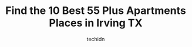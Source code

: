 ---
layout: ampstory
image: https://i0.wp.com/www.depkes.org/wp-content/uploads/2023/06/55-plus-apartments-0-in-irving-tx-1685868556.jpeg?resize=640,853
author: techidn
featured: false
description: Discover the impressive array of 55 Plus Apartments options in Irving TX, where you can find 10 of the largest 55 Plus Apartments establishments in the area. From renowned classics to hidden
title: Find the 10 Best 55 Plus Apartments Places in Irving TX
cover:
   title: Find the 10 Best 55 Plus Apartments Places in Irving TX
   subtitle: Rickpate
   background: https://www.depkes.org/wp-content/uploads/2023/06/55-plus-apartments-0-in-irving-tx-1685868556.jpeg

pages: 
 - layout: thirds
   top: <h1>#1 The Remington at Valley Ranch</h1>
   bottom: "<p>I cant say enough great things about The Remington! I am a private home health care coordinator and have been in plenty of establishments. This is so much more...a com</p>"
   background: https://www.depkes.org/wp-content/uploads/2023/06/55-plus-apartments-1-in-irving-tx-1685868556.jpeg
   backgroundblur: true
 - layout: thirds
   top: <h1>#2 West Fork Village</h1>
   bottom: "<p>I live here at West Fork and am proud to call it my home. If  you like people and join in on activities you will love it here. If you are a grump and a nitpicker maybe no</p>"
   background: https://www.depkes.org/wp-content/uploads/2023/06/55-plus-apartments-2-in-irving-tx-1685868557.png
   cta:
      link: https://www.depkes.org/blog/find-the-10-best-55-plus-apartments-places-in-irving-tx/
      text: Find the 10 Best 55 Plus Apartments Places in Irving TX
 - layout: thirds
   top: <h1>#3 Britain Way Apartments</h1>
   bottom: "<p>333 Lane St, Irving, TX 75061, United States</p>"
   background: https://www.depkes.org/wp-content/uploads/2023/06/55-plus-apartments-3-in-irving-tx-1685868557.png
   cta:
      link: https://www.depkes.org/blog/find-the-10-best-55-plus-apartments-places-in-irving-tx/
      text: Find the 10 Best 55 Plus Apartments Places in Irving TX
 - layout: thirds
   top: <h1>#4 Chateau at Wildbriar Lake</h1>
   bottom: "<p>1515 Hard Rock Rd, Irving, TX 75061, United States</p>"
   background: https://images.unsplash.com/photo-1541356665065-22676f35dd40?ixlib=rb-4.0.3&ixid=MnwxMjA3fDB8MHxwaG90by1wYWdlfHx8fGVufDB8fHx8&auto=format&fit=crop&w=640&h=853&q=80
   cta:
      link: https://www.depkes.org/blog/find-the-10-best-55-plus-apartments-places-in-irving-tx/
      text: Find the 10 Best 55 Plus Apartments Places in Irving TX
 - layout: thirds
   top: <h1>#5 Park Grove Village Apartments</h1>
   bottom: "<p>2920 W Shady Grove Rd, Irving, TX 75060, United States</p>"
   background: https://images.unsplash.com/photo-1527067829737-402993088e6b?ixlib=rb-4.0.3&ixid=MnwxMjA3fDB8MHxwaG90by1wYWdlfHx8fGVufDB8fHx8&auto=format&fit=crop&w=640&h=853&q=80
   cta:
      link: https://www.depkes.org/blog/find-the-10-best-55-plus-apartments-places-in-irving-tx/
      text: Find the 10 Best 55 Plus Apartments Places in Irving TX
 - layout: thirds
   top: <h1>#6 Luxe at Las Colinas | 55+ Adult Living</h1>
   bottom: "<p>5000 State Hwy 161, Irving, TX 75038, United States</p>"
   background: https://plus.unsplash.com/premium_photo-1664640458616-3c74f8cb4589?ixlib=rb-4.0.3&ixid=MnwxMjA3fDB8MHxwaG90by1wYWdlfHx8fGVufDB8fHx8&auto=format&fit=crop&w=640&h=853&q=80
   cta:
      link: https://www.depkes.org/blog/find-the-10-best-55-plus-apartments-places-in-irving-tx/
      text: Find the 10 Best 55 Plus Apartments Places in Irving TX
 - layout: thirds
   top: <h1>#7 Canova Palms</h1>
   bottom: "<p>1717 W Irving Blvd, Irving, TX 75061, United States</p>"
   background: https://images.unsplash.com/photo-1632260260864-caf7fde5ec36?ixlib=rb-4.0.3&ixid=MnwxMjA3fDB8MHxwaG90by1wYWdlfHx8fGVufDB8fHx8&auto=format&fit=crop&w=640&h=853&q=80
   cta:
      link: https://www.depkes.org/blog/find-the-10-best-55-plus-apartments-places-in-irving-tx/
      text: Find the 10 Best 55 Plus Apartments Places in Irving TX
 - layout: thirds
   middle: Continue reading...
   background: https://images.unsplash.com/photo-1561679660-d00ee1e0dc8e?ixlib=rb-4.0.3&ixid=MnwxMjA3fDB8MHxwaG90by1wYWdlfHx8fGVufDB8fHx8&auto=format&fit=crop&w=640&h=853&q=80
   cta:
      link: https://www.depkes.org/blog/find-the-10-best-55-plus-apartments-places-in-irving-tx/
      text: Find the 10 Best 55 Plus Apartments Places in Irving TX
      
---
